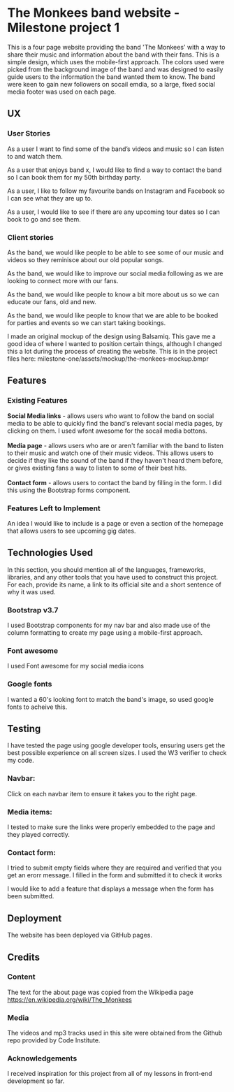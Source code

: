 # The Monkees band website - Milestone project 1


This is a four page website providing the band 'The Monkees' with a way to share their music and information about the band with their fans.
This is a simple design, which uses the mobile-first approach. The colors used were picked from the background image of the band and was designed
to easily guide users to the information the band wanted them to know. The band were keen to gain new followers on socail emdia, so a large, fixed social 
media footer was used on each page. 


## UX

### User Stories

As a user I want to find some of the band’s videos and music so I can listen to and watch them.

As a user that enjoys band x, I would like to find a way to contact the band so I can book them for my 50th birthday party.

As a user, I like to follow my favourite bands on Instagram and Facebook so I can see what they are up to.

As a user, I would like to see if there are any upcoming tour dates so I can book to go and see them.


### Client stories

As the band, we would like people to be able to see some of our music and videos so they reminisce about our old popular songs.

As the band, we would like to improve our social media following as we are looking to connect more with our fans.

As the band, we would like people to know a bit more about us so we can educate our fans, old and new.

As the band, we would like people to know that we are able to be booked for parties and events so we can start taking bookings.


I made an original mockup of the design using Balsamiq. This gave me a good idea of where I wanted to position certain things, although I changed this a lot during the process of creating the website.
This is in the project files here: milestone-one/assets/mockup/the-monkees-mockup.bmpr


## Features

### Existing Features
**Social Media links** - allows users who want to follow the band on social media to be able to quickly find the band's relevant social media pages, by clicking on them. I used wfont awesome for the socail media bottons. <br></br>
**Media page** - allows users who are or aren't familiar with the band to listen to their music and watch one of their music videos. This allows users to decide if they like the sound of the band if they haven't heard them before, or gives existing fans a way to listen to some of their best hits.<br></br>
**Contact form** - allows users to contact the band by filling in the form. I did this using the Bootstrap forms component.


### Features Left to Implement
An idea I would like to include is a page or even a section of the homepage that allows users to see upcoming gig dates.


## Technologies Used
In this section, you should mention all of the languages, frameworks, libraries, and any other tools that you have used to construct this project. For each, provide its name, a link to its official site and a short sentence of why it was used.

### Bootstrap v3.7
I used Bootstrap components for my nav bar and also made use of the column formatting to create my page using a mobile-first approach.

### Font awesome
I used Font awesome for my social media icons

### Google fonts
I wanted a 60's looking font to match the band's image, so used google fonts to acheive this.


## Testing
I have tested the page using google developer tools, ensuring users get the best possible experience on all screen sizes.
I used the W3 verifier to check my code.

### Navbar:
Click on each navbar item to ensure it takes you to the right page.

### Media items:
I tested to make sure the links were properly embedded to the page and they played correctly.

### Contact form:
I tried to submit empty fields where they are required and verified that you get an erorr message.
I filled in the form and submitted it to check it works

I would like to add a feature that displays a message when the form has been submitted.


## Deployment

The website has been deployed via GitHub pages.

## Credits
### Content
The text for the about page was copied from the Wikipedia page https://en.wikipedia.org/wiki/The_Monkees

### Media
The videos and mp3 tracks used in this site were obtained from the Github repo provided by Code Institute.

### Acknowledgements
I received inspiration for this project from all of my lessons in front-end development so far.